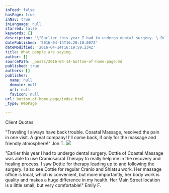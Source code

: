 ```yaml
---
inFeed: false
hasPage: true
inNav: true
inLanguage: null
starred: false
keywords: []
description: "\"Earlier this year I had to undergo dental surgery. \_Dottie of Coastal Massage was able to use Craniosacral Therapy to really help me in the recovery and healing process. \_I saw Dottie for therapy leading up to and following the surgery. \_I also see Dottie for regular Cranio and Shiatsu work. \_Her massage office is local, which is convenient, but more importantly, her body work \_is quality and makes a huge difference in my health. \_Her Main Street location is a little small, but very comfortable!\" Emily F."
datePublished: '2016-04-14T16:20:10.007Z'
dateModified: '2016-04-14T16:19:59.234Z'
title: What people are saying
author: []
sourcePath: _posts/2016-04-14-bottom-of-home-page.md
published: true
authors: []
publisher:
  name: null
  domain: null
  url: null
  favicon: null
url: bottom-of-home-page/index.html
_type: WebPage

---
```

Client Quotes

"Traveling I always have back trouble.  Coastal Massage, resolved the pain in one visit.  A great company!  I'll come back, if only for the massage and friendly atmosphere!" Jon T.
![](https://the-grid-user-content.s3-us-west-2.amazonaws.com/18fd8659-53d1-42b5-a834-666f556b243e.jpg)

"Earlier this year I had to undergo dental surgery.  Dottie of Coastal Massage was able to use Craniosacral Therapy to really help me in the recovery and healing process.  I saw Dottie for therapy leading up to and following the surgery.  I also see Dottie for regular Cranio and Shiatsu work.  Her massage office is local, which is convenient, but more importantly, her body work  is quality and makes a huge difference in my health.  Her Main Street location is a little small, but very comfortable!" Emily F.